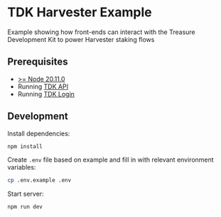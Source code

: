 # TDK Harvester Example

Example showing how front-ends can interact with the Treasure Development Kit to power Harvester staking flows

## Prerequisites

- [>= Node 20.11.0](https://nodejs.org/en)
- Running [TDK API](../../packages/api)
- Running [TDK Login](../../packages/login)

## Development

Install dependencies:

```bash
npm install
```

Create `.env` file based on example and fill in with relevant environment variables:

```bash
cp .env.example .env
```

Start server:

```bash
npm run dev
```
